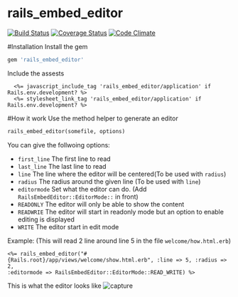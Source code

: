 rails_embed_editor
==================
[![Build Status](https://travis-ci.org/timcolonel/rails_embed_editor.svg?branch=master)](https://travis-ci.org/timcolonel/rails_embed_editor) [![Coverage Status](https://coveralls.io/repos/timcolonel/rails_embed_editor/badge.png?branch=master)](https://coveralls.io/r/timcolonel/rails_embed_editor?branch=master) [![Code Climate](https://codeclimate.com/github/timcolonel/rails_embed_editor.png)](https://codeclimate.com/github/timcolonel/rails_embed_editor)


#Installation
Install the gem
```ruby
gem 'rails_embed_editor'
```
Include the assests
```erb
  <%= javascript_include_tag 'rails_embed_editor/application' if Rails.env.development? %>
  <%= stylesheet_link_tag 'rails_embed_editor/application' if Rails.env.development? %>
```
#How it work
Use the method helper to generate an editor
```ruby
rails_embed_editor(somefile, options)
```

You can give the follwoing options:
* `first_line` The first line to read
* `last_line` The last line to read
* `line` The line where the editor will be centered(To be used with `radius`)
* `radius` The radius around the given line (To be used with `line`)
* `editormode` Set what the editor can do. (Add `RailsEmbedEditor::EditorMode::` in front)
 * `READONLY` The editor will only be able to show the content 
 * `READWRIE` The editor will start in readonly mode but an option to enable editing is displayed
 * `WRITE` The editor start in edit mode

Example: (This will read 2 line around line 5 in the file `welcome/how.html.erb`)
```erb  
<%= rails_embed_editor("#{Rails.root}/app/views/welcome/show.html.erb", :line => 5, :radius => 2, 
:editormode => RailsEmbedEditor::EditorMode::READ_WRITE) %>
```

This is what the editor looks like
![capture](https://f.cloud.github.com/assets/1031227/2528947/4a6d1588-b515-11e3-99f2-3d6a6627d8fe.PNG)



